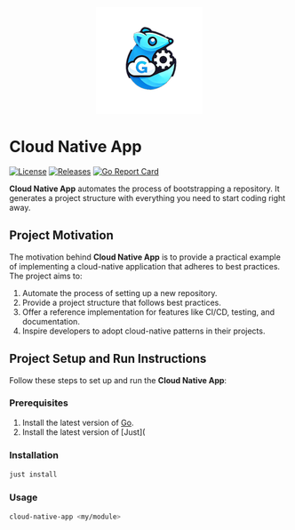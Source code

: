 <p align="center">
<img src="https://github.com/andygeiss/cloud-native-app/blob/main/logo.png?raw=true" />
</p>

# Cloud Native App

[![License](https://img.shields.io/github/license/andygeiss/cloud-native-app)](https://github.com/andygeiss/cloud-native-app/blob/master/LICENSE)
[![Releases](https://img.shields.io/github/v/release/andygeiss/cloud-native-app)](https://github.com/andygeiss/cloud-native-app/releases)
[![Go Report Card](https://goreportcard.com/badge/github.com/andygeiss/cloud-native-app)](https://goreportcard.com/report/github.com/andygeiss/cloud-native-app)

**Cloud Native App** automates the process of bootstrapping a repository.
It generates a project structure with everything you need to start coding right away.

## Project Motivation

The motivation behind **Cloud Native App** is to provide a practical example of implementing
a cloud-native application that adheres to best practices. The project aims to:

1. Automate the process of setting up a new repository.
2. Provide a project structure that follows best practices.
3. Offer a reference implementation for features like CI/CD, testing, and documentation.
4. Inspire developers to adopt cloud-native patterns in their projects.

## Project Setup and Run Instructions

Follow these steps to set up and run the **Cloud Native App**:

### Prerequisites

1. Install the latest version of [Go](https://golang.org/dl/).
2. Install the latest version of [Just](

### Installation

```bash
just install
```

### Usage

```bash
cloud-native-app <my/module>
```
